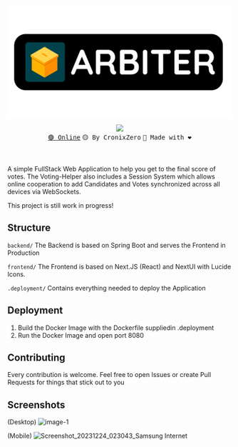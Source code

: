 <p align="center"><img align="center" width="512" src="./.public/Arbiter-Banner.png"/></p>
<p align="center">
  <img src="https://skillicons.dev/icons?i=nextjs,react,ts,tailwindcss,java,spring,docker" />
  <br/>
  <a href="https://votes.mikka.systems"><kbd>🟢 Online</kbd></a> <a><kbd>🟡 By CronixZero</kbd></a> <a><kbd>🔴 Made with ❤️</kbd></a>
</p>
<br/><br/>
A simple FullStack Web Application to help you get to the final score of votes.
The Voting-Helper also includes a Session System which allows online cooperation to add Candidates and Votes synchronized across all devices via WebSockets.

This project is still work in progress!

## Structure

`backend/`
The Backend is based on Spring Boot and serves the Frontend in Production

`frontend/`
The Frontend is based on Next.JS (React) and NextUI with Lucide Icons. 

`.deployment/`
Contains everything needed to deploy the Application

## Deployment
1. Build the Docker Image with the Dockerfile suppliedin .deployment
2. Run the Docker Image and open port 8080

## Contributing
Every contribution is welcome. Feel free to open Issues or create Pull Requests for things that stick out to you

## Screenshots
(Desktop)
![image-1](https://github.com/CronixZero/voting-helper/assets/47929140/b43f4e80-c13c-4a35-949a-44f19d0ba47e)

(Mobile)
![Screenshot_20231224_023043_Samsung Internet](https://github.com/CronixZero/voting-helper/assets/47929140/c91282cc-5878-44a3-9e0c-a4cb62d70891)


